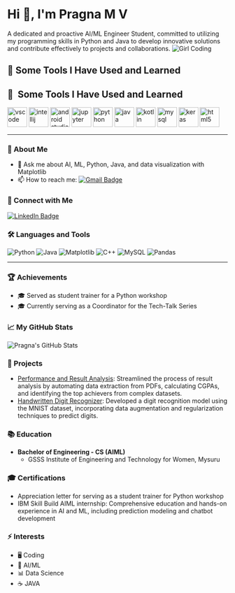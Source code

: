 # Hi 👋, I'm Pragna M V

A dedicated and proactive AI/ML Engineer Student, committed to utilizing my programming skills in Python and Java to develop innovative solutions and contribute effectively to projects and collaborations.
![Girl Coding](https://media.giphy.com/media/26tn33aiTi1jkl6H6/giphy.gif)
## 🚀 Some Tools I Have Used and Learned
<h2> 🚀 &nbsp;Some Tools I Have Used and Learned</h2>
<p align="left">
<img src="https://cdn.jsdelivr.net/gh/devicons/devicon/icons/vscode/vscode-original.svg" alt="vscode" width="45" height="45"/>
<img src="https://cdn.jsdelivr.net/gh/devicons/devicon/icons/intellij/intellij-original.svg" alt="intellij" width="45" height="45"/>
<img src="https://cdn.jsdelivr.net/gh/devicons/devicon/icons/androidstudio/androidstudio-original.svg" alt="android studio" width="45" height="45"/>
<img src="https://cdn.jsdelivr.net/gh/devicons/devicon/icons/jupyter/jupyter-original.svg" alt="jupyter" width="45" height="45"/>
<img src="https://cdn.jsdelivr.net/gh/devicons/devicon/icons/python/python-original.svg" alt="python" width="45" height="45"/>
<img src="https://cdn.jsdelivr.net/gh/devicons/devicon/icons/java/java-original.svg" alt="java" width="45" height="45"/>
<img src="https://cdn.jsdelivr.net/gh/devicons/devicon/icons/kotlin/kotlin-original.svg" alt="kotlin" width="45" height="45"/>
<img src="https://cdn.jsdelivr.net/gh/devicons/devicon/icons/mysql/mysql-original.svg" alt="mysql" width="45" height="45"/>
<img src="https://cdn.jsdelivr.net/gh/devicons/devicon/icons/keras/keras-original.svg" alt="keras" width="45" height="45"/>
<img src="https://cdn.jsdelivr.net/gh/devicons/devicon/icons/html5/html5-original.svg" alt="html5" width="45" height="45"/>
</p>

---

### 🌱 About Me
- 💬 Ask me about AI, ML, Python, Java, and data visualization with Matplotlib
- 📫 How to reach me: [![Gmail Badge](https://img.shields.io/badge/-khushipragna21@gmail.com-c14438?style=flat&logo=Gmail&logoColor=white&link=mailto:khushipragna21@gmail.com)](mailto:khushipragna21@gmail.com)

### 🚀 Connect with Me
[![LinkedIn Badge](https://img.shields.io/badge/-pragna-m-v-14ab74261-blue?style=flat&logo=Linkedin&logoColor=white&link=https://linkedin.com/in/pragna-m-v-14ab74261)](https://linkedin.com/in/pragna-m-v-14ab74261)

### 🛠 Languages and Tools
![Python](https://img.shields.io/badge/-Python-3776AB?logo=python&logoColor=white)
![Java](https://img.shields.io/badge/-Java-007396?logo=java&logoColor=white)
![Matplotlib](https://img.shields.io/badge/-Matplotlib-149ECA?logo=matplotlib&logoColor=white)
![C++](https://img.shields.io/badge/-C++-00599C?logo=c%2B%2B&logoColor=white)
![MySQL](https://img.shields.io/badge/-MySQL-4479A1?logo=mysql&logoColor=white)
![Pandas](https://img.shields.io/badge/-Pandas-150458?logo=pandas&logoColor=white)

---

### 🏆 Achievements
- 🎓 Served as student trainer for a Python workshop
- 🎓 Currently serving as a Coordinator for the Tech-Talk Series

### 📈 My GitHub Stats
![Pragna's GitHub Stats](https://github-readme-stats.vercel.app/api?username=pragnamv&show_icons=true&theme=radical)

### 📝 Projects
- [Performance and Result Analysis](https://github.com/pragna-m-v/result-analysis): Streamlined the process of result analysis by automating data extraction from PDFs, calculating CGPAs, and identifying the top achievers from complex datasets.
- [Handwritten Digit Recognizer](https://github.com/pragna-m-v/digit-recognizer): Developed a digit recognition model using the MNIST dataset, incorporating data augmentation and regularization techniques to predict digits.

### 📚 Education
- **Bachelor of Engineering - CS (AIML)**
  - GSSS Institute of Engineering and Technology for Women, Mysuru

### 🎓 Certifications
- Appreciation letter for serving as a student trainer for Python workshop
- IBM Skill Build AIML internship: Comprehensive education and hands-on experience in AI and ML, including prediction modeling and chatbot development

### ⚡ Interests
- 🖥️ Coding
- 🤖 AI/ML
- 📊 Data Science
- ☕ JAVA
